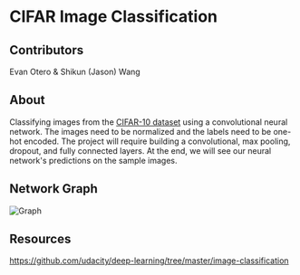 # CIFAR Image Classification
## Contributors
Evan Otero & Shikun (Jason) Wang

## About
Classifying images from the [CIFAR-10 dataset](https://www.cs.toronto.edu/~kriz/cifar.html) using a convolutional neural network.  The images need to be normalized and the labels need to be one-hot encoded.  The project will require building a convolutional, max pooling, dropout, and fully connected layers. At the end, we will see our neural network's predictions on the sample images.

## Network Graph
![Graph](https://github.com/evanotero/CIFAR-image-classification/blob/master/assets/network_graph.png)

## Resources
https://github.com/udacity/deep-learning/tree/master/image-classification
